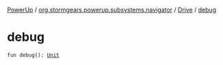 [PowerUp](../../index.md) / [org.stormgears.powerup.subsystems.navigator](../index.md) / [Drive](index.md) / [debug](./debug.md)

# debug

`fun debug(): `[`Unit`](https://kotlinlang.org/api/latest/jvm/stdlib/kotlin/-unit/index.html)